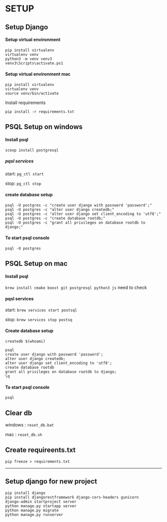 # SETUP

## Setup Django

#### Setup virtual environment
```
pip install virtualenv
virtualenv venv
python3 -m venv venv3
venv3\Scripts\activate.ps1
```

#### Setup virtual environment mac
```
pip install virtualenv
virtualenv venv
source venv/bin/activate
```
Install requirements
```
pip install -r requirements.txt
```

## PSQL Setup on windows

#### Install psql
`scoop install postgresql`

##### pqsl services
start: `pg_ctl start`

stop: `pg_ctl stop`

#### create database setup
```
psql -U postgres -c "create user django with password 'password';"
psql -U postgres -c "alter user django createdb;"
psql -U postgres -c "alter user django set client_encoding to 'utf8';"
psql -U postgres -c "create database rootdb;"
psql -U postgres -c "grant all privileges on database rootdb to django;"
````
#### To start psql console
`psql -U postgres`


## PSQL Setup on mac

#### Install psql
`brew install cmake boost git postgresql python3 js` need to check

#### pqsl services
start: `brew services start postsql`

stop: `brew services stop postsq`

#### Create database setup
`createdb $(whoami)`

```
psql
create user django with password 'password';
alter user django createdb;
alter user django set client_encoding to 'utf8';
create database rootdb
grant all privileges on database rootdb to django;
\q
````

#### To start psql console
`psql`

## Clear db
windows : `reset_db.bat`

mac : `reset_db.sh`


## Create requireents.txt
`pip freeze > requirements.txt`

---------------
## Setup django for new project
```
pip install django
pip install djangorestframework django-cors-headers gunicorn
django-admin startproject server
python manage.py startapp server
python manage.py migrate
python manage.py runserver
```
